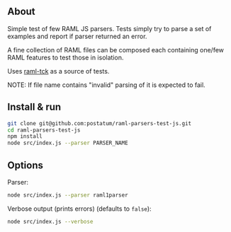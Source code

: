 ## About

Simple test of few RAML JS parsers. Tests simply try to parse a set of examples and report if parser returned an error.

A fine collection of RAML files can be composed each containing one/few RAML features to test those in isolation.

Uses [raml-tck](https://github.com/raml-org/raml-tck/tree/master/tests/raml-1.0) as a source of tests.

NOTE: If file name contains "invalid" parsing of it is expected to fail.

## Install & run

```sh
git clone git@github.com:postatum/raml-parsers-test-js.git
cd raml-parsers-test-js
npm install
node src/index.js --parser PARSER_NAME
```

## Options

Parser:
```sh
node src/index.js --parser raml1parser
```

Verbose output (prints errors) (defaults to `false`):

```sh
node src/index.js --verbose
```

